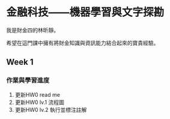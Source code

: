 # 金融科技——機器學習與文字探勘
我是財金四的林昕靜。

希望在這門課中擁有將財金知識與資訊能力結合起來的寶貴經驗。 
## Week 1
### 作業與學習進度
1. 更新HW0 read me
2. 更新HW0 lv.1 流程圖
3. 更新HW0 lv.2 執行並標注註解